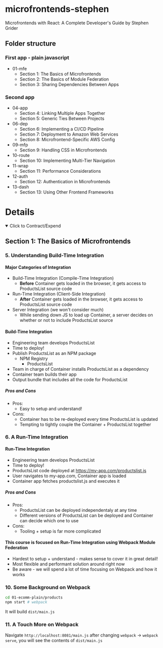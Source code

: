 # microfrontends-stephen

Microfrontends with React: A Complete Developer's Guide by Stephen Grider

## Folder structure

### First app - plain javascript

- 01-mfe
  - Section 1: The Basics of Microfrontends
  - Section 2: The Basics of Module Federation
  - Section 3: Sharing Dependencies Between Apps

### Second app

- 04-app
  - Section 4: Linking Multiple Apps Together
  - Section 5: Generic Ties Between Projects
- 06-dep
  - Section 6: Implementing a CI/CD Pipeline
  - Section 7: Deployment to Amazon Web Services
  - Section 8: Microfrontend-Specific AWS Config
- 09-mfp
  - Section 9: Handling CSS in Microfrontends
- 10-route
  - Section 10: Implementing Multi-Tier Navigation
- 11-wrap
  - Section 11: Performance Considerations
- 12-auth
  - Section 12: Authentication in Microfrontends
- 13-dash
  - Section 13: Using Other Frontend Frameworks

# Details

<details open>
  <summary>Click to Contract/Expend</summary>

## Section 1: The Basics of Microfrontends

### 5. Understanding Build-Time Integration

#### Major Categories of Integration

- Build-Time Integration (Compile-Time Integration)
  - **Before** Container gets loaded in the browser, it gets access to ProductsList source code
- Run-Time Integration (Client-Side Integration)
  - **After** Container gets loaded in the browser, it gets access to ProductsList source code
- Server Integration (we won't consider much)
  - While sending down JS to load up Container, a server decides on whether or not to include ProductsList source

#### Build-Time Integration

- Engineering team develops ProductsList
- Time to deploy!
- Publish ProductsList as an NPM package
  - NPM Registry
    - ProductsList
- Team in charge of Container installs ProductsList as a dependency
- Container team builds their app
- Output bundle that includes all the code for ProductsList

##### Pros and Cons

- Pros:
  - Easy to setup and understand!
- Cons:
  - Container has to be re-deployed every time ProductsList is updated
  - Tempting to tightly couple the Container + ProductsList together

### 6. A Run-Time Integration

#### Run-Time Integration

- Engineering team develops ProductsList
- Time to deploy!
- ProductsList code deployed at https://my-app.com/productslist.js
- User navigates to my-app.com, Container app is loaded
- Container app fetches productslist.js and executes it

##### Pros and Cons

- Pros:
  - ProductsList can be deployed independentaly at any time
  - Different versions of ProductsList can be deployed and Container can decide which one to use
- Cons:
  - Tooling + setup is far more complicated

#### This course is focused on Run-Time Integration using Webpack Module Federation

- Hardest to setup + understand - makes sense to cover it in great detail!
- Most flexible and performant solution around right now
- Be aware - we will spend a lot of time focusing on Webpack and how it works

### 10. Some Background on Webpack

```sh
cd 01-ecomm-plain/products
npm start # webpack
```

It will build `dist/main.js`

### 11. A Touch More on Webpack

Navigate `http://localhost:8081/main.js` after changing `webpack` -> `webpack serve`, you will see the contents of `dist/main.js`

</details>
